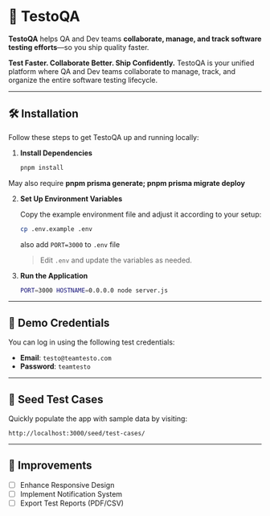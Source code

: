 # 🚀 TestoQA

**TestoQA** helps QA and Dev teams **collaborate, manage, and track software testing efforts**—so you ship quality faster.

**Test Faster. Collaborate Better. Ship Confidently.**
TestoQA is your unified platform where QA and Dev teams collaborate to manage, track, and organize the entire software
testing lifecycle.

---

## 🛠️ Installation

Follow these steps to get TestoQA up and running locally:

1. **Install Dependencies**

   ```bash
   pnpm install
   ```

May also require
**pnpm prisma generate; pnpm prisma migrate deploy**

2. **Set Up Environment Variables**

   Copy the example environment file and adjust it according to your setup:

   ```bash
   cp .env.example .env
   ```
   also add `PORT=3000` to `.env` file

   > Edit `.env` and update the variables as needed.

3. **Run the Application**

   ```bash
   PORT=3000 HOSTNAME=0.0.0.0 node server.js
   ```

---

## 🔐 Demo Credentials

You can log in using the following test credentials:

* **Email**: `testo@teamtesto.com`
* **Password**: `teamtesto`

---

## 🌱 Seed Test Cases

Quickly populate the app with sample data by visiting:

```
http://localhost:3000/seed/test-cases/
```

---

## 📝 Improvements

* [ ] Enhance Responsive Design
* [ ] Implement Notification System
* [ ] Export Test Reports (PDF/CSV)
